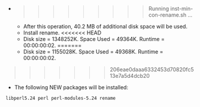 * >>>>>>>>> Running inst-min-con-rename.sh ...
  * After this operation, 40.2 MB of additional disk space will be used.
  * Install rename.
<<<<<<< HEAD
  * Disk size = 1348252K. Space Used = 49364K. Runtime = 00:00:00:02.
=======
  * Disk size = 1155028K. Space Used = 49368K. Runtime = 00:00:00:02.
>>>>>>> 206eae0daaa6332453d70820fc513e7a5d4dcb20
  * The following NEW packages will be installed:
  ```bash
libperl5.24 perl perl-modules-5.24 rename
  ```
